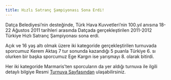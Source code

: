 ```yaml
---
title: Hızlı Satranç Şampiyonası Sona Erdi!
---
```


Datça Belediyesi’nin desteğinde, Türk Hava Kuvvetleri’nin 100.yıl anısına 18-22 Ağustos 2011 tarihleri arasında Datçada gerçekleştirilen 2011-2012 Türkiye Hızlı Satranç Şampiyonası sona erdi.

Açık ve 16 yaş altı olmak üzere iki kategoride gerçekleştirilen turnuvada sporcumuz Kerem Aktaş 7 tur sonunda kazandığı 5 puanla Türkiye 6. sı olurken bir başka sporcumuz Ege Kargın ise yarışmayı 8. olarak bitirdi.

Her iki kategoride Marmaris’ten sporcuların da yer aldığı turnuva ile ilgili detaylı bilgiye Resmi [Turnuva Sayfasından](http://hizli2011.tsf.org.tr/) ulaşabilirsiniz.
